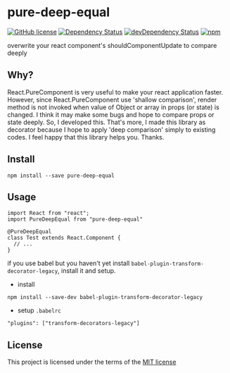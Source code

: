 # pure-deep-equal

[![GitHub license](https://img.shields.io/badge/license-MIT-blue.svg)](https://github.com/shisama/pure-deep-equal/blob/master/LICENSE)
<a href="https://david-dm.org/shisama/pure-deep-equal/"><img src="https://david-dm.org/shisama/pure-deep-equal.svg" alt="Dependency Status"></a>
<a href="https://david-dm.org/shisama/pure-deep-equal/?type=dev"><img src="https://david-dm.org/shisama/pure-deep-equal/dev-status.svg" alt="devDependency Status"></a>
[![npm](https://img.shields.io/npm/dt/pure-deep-equal.svg)](https://www.npmjs.com/package/pure-deep-equal)

overwrite your react component's shouldComponentUpdate to compare deeply

## Why?
React.PureComponent is very useful to make your react application faster. 
However, since React.PureComponent use 'shallow comparison', render method is not invoked when value of Object or array in props (or state) is changed.
I think it may make some bugs and hope to compare props or state deeply.
So, I developed this. That's more, I made this library as decorator because I hope to apply 'deep comparison' simply to existing codes.
I feel happy that this library helps you. Thanks.

## Install
```
npm install --save pure-deep-equal
```

## Usage
```
import React from "react";
import PureDeepEqual from "pure-deep-equal"

@PureDeepEqual
class Test extends React.Component {
  // ...
}
```

if you use babel but you haven't yet install `babel-plugin-transform-decorator-legacy`, install it and setup.
- install
```
npm install --save-dev babel-plugin-transform-decorator-legacy
```

- setup `.babelrc`
```
"plugins": ["transform-decorators-legacy"]
```


## License
This project is licensed under the terms of the
[MIT license](https://github.com/shisama/pure-deep-equal/blob/master/LICENSE)
